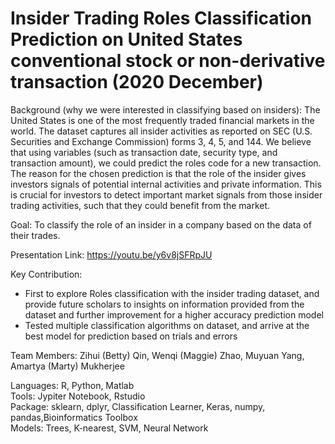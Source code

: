 # Insider Trading Roles Classification Prediction on United States conventional stock or non-derivative transaction (2020 December)

Background (why we were interested in classifying based on insiders): The United States is one of the most frequently traded financial markets in the world. The dataset captures all insider activities as reported on SEC (U.S. Securities and Exchange Commission) forms 3, 4, 5, and 144. We believe that using variables (such as transaction date, security type, and transaction amount), we could predict the roles code for a new transaction. The reason for the chosen prediction is that the role of the insider gives investors signals of potential internal activities and private information. This is crucial for investors to detect important market signals from those insider trading activities, such that they could benefit from the market.

Goal: To classify the role of an insider in a company based on the data of their trades.

Presentation Link: https://youtu.be/y6v8jSFRpJU 

Key Contribution:
- First to explore Roles classification with the insider trading dataset, and provide future scholars to insights on information provided from the dataset and further improvement for a higher accuracy prediction model 
- Tested multiple classification algorithms on dataset, and arrive at the best model for prediction based on trials and errors

Team Members:
Zihui (Betty) Qin, 
Wenqi (Maggie) Zhao,
Muyuan Yang,
Amartya (Marty) Mukherjee

Languages: R, Python, Matlab    
Tools: Jypiter Notebook, Rstudio     
Package: sklearn, dplyr, Classification Learner, Keras, numpy, pandas,Bioinformatics Toolbox    
Models: Trees, K-nearest, SVM, Neural Network
